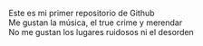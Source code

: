 Este es mi primer repositorio de Github <br />
Me gustan la música, el true crime y merendar <br />
No me gustan los lugares ruidosos ni el desorden
